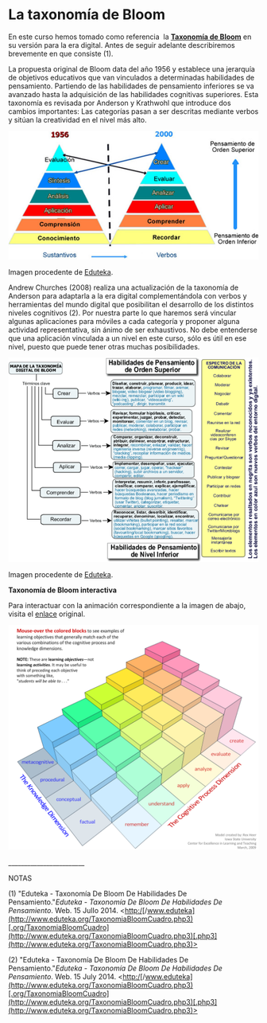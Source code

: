 # La taxonomía de Bloom

En este curso hemos tomado como referencia  la [**Taxonomía de Bloom**](http://www.eduteka.org/pdfdir/TaxonomiaBloomCuadro.pdf "Cuadros resumen de las distintas versiones de la Taxonomía de Bloom") en su versión para la era digital. Antes de seguir adelante describiremos brevemente en que consiste (1). 

La propuesta original de Bloom data del año 1956 y establece una jerarquía de objetivos educativos que van vinculados a determinadas habilidades de pensamiento. Partiendo de las habilidades de pensamiento inferiores se va avanzado hasta la adquisición de las habilidades cognitivas superiores. Esta taxonomía es revisada por Anderson y Krathwohl que introduce dos cambios importantes: Las categorías pasan a ser descritas mediante verbos y sitúan la creatividad en el nivel más alto.


![Taxonomías de Bloom y Anderson - Krathwohl](img/ImagBloom.jpg)


Imagen procedente de [Eduteka](http://www.eduteka.org/TaxonomiaBloomCuadro.php3).

Andrew Churches (2008) realiza una actualización de la taxonomía de Anderson para adaptarla a la era digital complementándola con verbos y herramientas del mundo digital que posibilitan el desarrollo de los distintos niveles cognitivos (2). Por nuestra parte lo que haremos será vincular algunas aplicaciones para móviles a cada categoría y proponer alguna actividad representativa, sin ánimo de ser exhaustivos. No debe entenderse que una aplicación vinculada a un nivel en este curso, sólo es útil en ese nivel, puesto que puede tener otras muchas posibilidades.


![esquema de taxonomía adaptada a la era digital](img/bloomdigitalSmall.gif "Mapa de la taxonomía digital de Bloom")


Imagen procedente de [Eduteka](http://www.eduteka.org/TaxonomiaBloomDigital.php).

**Taxonomía de Bloom interactiva**

Para interactuar con la animación correspondiente a la imagen de abajo, visita el [enlace](http://www.celt.iastate.edu/multimedia/RevisedBlooms5.swf) original.


![Taxonomía de Bloom interactiva](img/bloomtaxonomyinteractive.PNG)


\_\_\_\_\_\_\_\_\_\_\_\_\_\_\_\_\_\_\_\_\_\_\_\_

NOTAS

(1) "Eduteka - Taxonomía De Bloom De Habilidades De Pensamiento."_Eduteka - Taxonomía De Bloom De Habilidades De Pensamiento_. Web. 15 JulIo 2014. <[http:/](http://www.eduteka.org/TaxonomiaBloomCuadro.php3)[/www.eduteka](http://www.eduteka.org/TaxonomiaBloomCuadro.php3)[.org/TaxonomiaBloomCuadro](http://www.eduteka.org/TaxonomiaBloomCuadro.php3)[.php3](http://www.eduteka.org/TaxonomiaBloomCuadro.php3)>

(2) "Eduteka - Taxonomía De Bloom De Habilidades De Pensamiento."_Eduteka - Taxonomía De Bloom De Habilidades De Pensamiento_. Web. 15 July 2014. <[http:/](http://www.eduteka.org/TaxonomiaBloomCuadro.php3)[/www.eduteka](http://www.eduteka.org/TaxonomiaBloomCuadro.php3)[.org/TaxonomiaBloomCuadro](http://www.eduteka.org/TaxonomiaBloomCuadro.php3)[.php3](http://www.eduteka.org/TaxonomiaBloomCuadro.php3)>